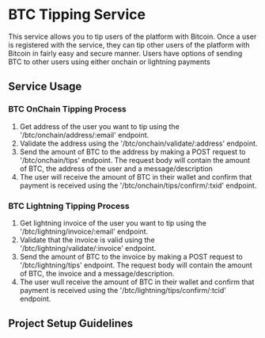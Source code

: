 # BTC Tipping Service

This service allows you to tip users of the platform with Bitcoin.
Once a user is registered with the service, they can tip other users of the platform with Bitcoin in fairly easy and secure manner.
Users have options of sending BTC to other users using either onchain or lightning payments

## Service Usage

### BTC OnChain Tipping Process

1. Get address of the user you want to tip using the '/btc/onchain/address/:email' endpoint.
2. Validate the address using the '/btc/onchain/validate/:address' endpoint.
3. Send the amount of BTC to the address by making a POST request to '/btc/onchain/tips' endpoint. The request body will contain the amount of BTC, the address of the user and a message/description
4. The user will receive the amount of BTC in their wallet and confirm that payment is received using the '/btc/onchain/tips/confirm/:txid' endpoint.

### BTC Lightning Tipping Process

1. Get lightning invoice of the user you want to tip using the '/btc/lightning/invoice/:email' endpoint.
2. Validate that the invoice is valid using the '/btc/lightning/validate/:invoice' endpoint.
3. Send the amount of BTC to the invoice by making a POST request to '/btc/lightning/tips' endpoint. The request body will contain the amount of BTC, the invoice and a message/description.
4. The user wull receive the amount of BTC in their wallet and confirm that payment is received using the '/btc/lightning/tips/confirm/:tcid' endpoint.

## Project Setup Guidelines
